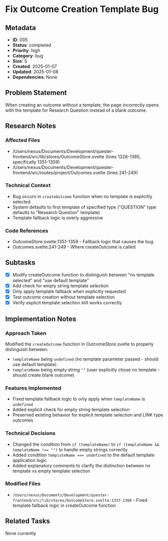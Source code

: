 # Fix Outcome Creation Template Bug

## Metadata
- **ID**: 005
- **Status**: completed
- **Priority**: high
- **Category**: bug
- **Size**: S
- **Created**: 2025-01-07
- **Updated**: 2025-01-08
- **Dependencies**: None

## Problem Statement
When creating an outcome without a template, the page incorrectly opens with the template for Research Question instead of a blank outcome.

## Research Notes
### Affected Files
- /Users/nexus/Documents/Development/quester-frontend/src/lib/stores/OutcomeStore.svelte (lines 1328-1385, specifically 1351-1359)
- /Users/nexus/Documents/Development/quester-frontend/src/routes/project/Outcomes.svelte (lines 241-249)

### Technical Context
- Bug occurs in `createOutcome` function when no template is explicitly selected
- System defaults to first template of specified type ("QUESTION" type defaults to "Research Question" template)
- Template fallback logic is overly aggressive

### Code References
- OutcomeStore.svelte:1351-1359 - Fallback logic that causes the bug
- Outcomes.svelte:241-249 - Where createOutcome is called

## Subtasks
- [x] Modify createOutcome function to distinguish between "no template selected" and "use default template"
- [x] Add check for empty string template selection
- [x] Only apply template fallback when explicitly requested
- [x] Test outcome creation without template selection
- [x] Verify explicit template selection still works correctly

## Implementation Notes
### Approach Taken
Modified the `createOutcome` function in OutcomeStore.svelte to properly distinguish between:
- `templateName` being `undefined` (no template parameter passed - should use default template)
- `templateName` being empty string `""` (user explicitly chose no template - should create blank outcome)

### Features Implemented
- Fixed template fallback logic to only apply when `templateName` is `undefined`
- Added explicit check for empty string template selection
- Preserved existing behavior for explicit template selection and LINK type outcomes

### Technical Decisions
- Changed the condition from `if (templateName)` to `if (templateName && templateName !== "")` to handle empty strings correctly
- Added condition `templateName === undefined` to the default template application logic
- Added explanatory comments to clarify the distinction between no template vs empty template selection

### Modified Files
- `/Users/nexus/Documents/Development/quester-frontend/src/lib/stores/OutcomeStore.svelte:1337-1360` - Fixed template fallback logic in createOutcome function

## Related Tasks
None currently